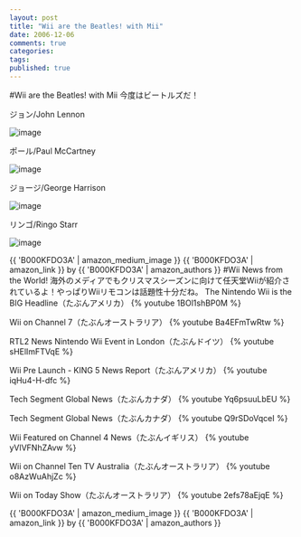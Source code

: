```yaml
---
layout: post
title: "Wii are the Beatles! with Mii"
date: 2006-12-06
comments: true
categories:
tags:
published: true
---
```


#Wii are the Beatles! with Mii
今度はビートルズだ！

ジョン/John Lennon

![image](http://img.f.hatena.ne.jp/images/fotolife/k/keyesberry/20061206/20061206104913.jpg)


ポール/Paul McCartney

![image](http://img.f.hatena.ne.jp/images/fotolife/k/keyesberry/20061206/20061206104932.jpg)


ジョージ/George Harrison

![image](http://img.f.hatena.ne.jp/images/fotolife/k/keyesberry/20061206/20061206104955.jpg)


リンゴ/Ringo Starr

![image](http://img.f.hatena.ne.jp/images/fotolife/k/keyesberry/20061206/20061206105013.jpg)


{{ 'B000KFDO3A' | amazon_medium_image }}
{{ 'B000KFDO3A' | amazon_link }} by {{ 'B000KFDO3A' | amazon_authors }}
#Wii News from the World!
海外のメディアでもクリスマスシーズンに向けて任天堂Wiiが紹介されているよ！やっぱりWiiリモコンは話題性十分だね。
The Nintendo Wii is the BIG Headline（たぶんアメリカ）
{% youtube 1BOl1shBP0M %}

Wii on Channel 7（たぶんオーストラリア）
{% youtube Ba4EFmTwRtw %}

RTL2 News Nintendo Wii Event in London（たぶんドイツ）
{% youtube sHElImFTVqE %}

Wii Pre Launch - KING 5 News Report（たぶんアメリカ）
{% youtube iqHu4-H-dfc %}

Tech Segment Global News（たぶんカナダ）
{% youtube Yq6psuuLbEU %}

Tech Segment Global News（たぶんカナダ）
{% youtube Q9rSDoVqceI %}

Wii Featured on Channel 4 News（たぶんイギリス）
{% youtube yVlVFNhZAvw %}

Wii on Channel Ten TV Australia（たぶんオーストラリア）
{% youtube o8AzWuAhjZc %}

Wii on Today Show（たぶんオーストラリア）
{% youtube 2efs78aEjqE %}

{{ 'B000KFDO3A' | amazon_medium_image }}
{{ 'B000KFDO3A' | amazon_link }} by {{ 'B000KFDO3A' | amazon_authors }}
